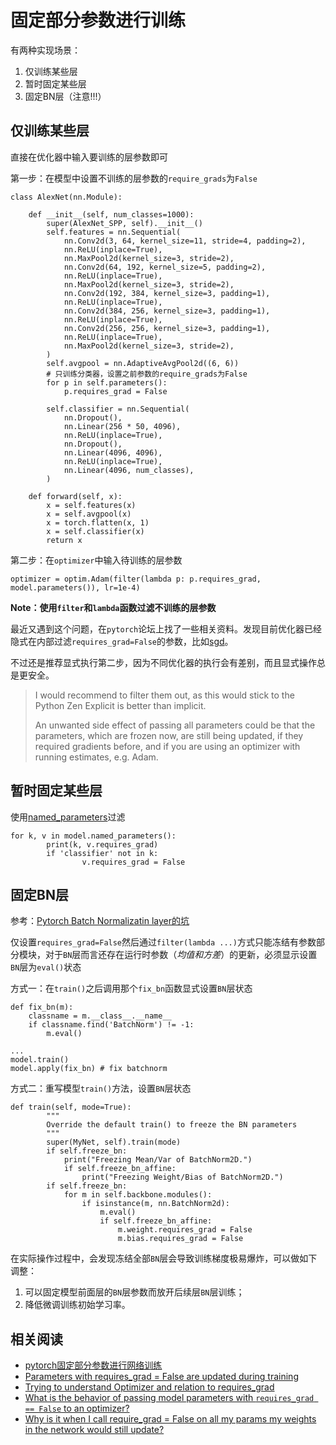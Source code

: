 
# 固定部分参数进行训练

有两种实现场景：

1. 仅训练某些层
2. 暂时固定某些层
3. 固定BN层（注意!!!）

## 仅训练某些层

直接在优化器中输入要训练的层参数即可

第一步：在模型中设置不训练的层参数的`require_grads`为`False`

```
class AlexNet(nn.Module):

    def __init__(self, num_classes=1000):
        super(AlexNet_SPP, self).__init__()
        self.features = nn.Sequential(
            nn.Conv2d(3, 64, kernel_size=11, stride=4, padding=2),
            nn.ReLU(inplace=True),
            nn.MaxPool2d(kernel_size=3, stride=2),
            nn.Conv2d(64, 192, kernel_size=5, padding=2),
            nn.ReLU(inplace=True),
            nn.MaxPool2d(kernel_size=3, stride=2),
            nn.Conv2d(192, 384, kernel_size=3, padding=1),
            nn.ReLU(inplace=True),
            nn.Conv2d(384, 256, kernel_size=3, padding=1),
            nn.ReLU(inplace=True),
            nn.Conv2d(256, 256, kernel_size=3, padding=1),
            nn.ReLU(inplace=True),
            nn.MaxPool2d(kernel_size=3, stride=2),
        )
        self.avgpool = nn.AdaptiveAvgPool2d((6, 6))
        # 只训练分类器，设置之前参数的require_grads为False
        for p in self.parameters():
            p.requires_grad = False

        self.classifier = nn.Sequential(
            nn.Dropout(),
            nn.Linear(256 * 50, 4096),
            nn.ReLU(inplace=True),
            nn.Dropout(),
            nn.Linear(4096, 4096),
            nn.ReLU(inplace=True),
            nn.Linear(4096, num_classes),
        )

    def forward(self, x):
        x = self.features(x)
        x = self.avgpool(x)
        x = torch.flatten(x, 1)
        x = self.classifier(x)
        return x
```

第二步：在`optimizer`中输入待训练的层参数

```
optimizer = optim.Adam(filter(lambda p: p.requires_grad, model.parameters()), lr=1e-4)
```

**Note：使用`filter`和`lambda`函数过滤不训练的层参数**

最近又遇到这个问题，在`pytorch`论坛上找了一些相关资料。发现目前优化器已经隐式在内部过滤`requires_grad=False`的参数，比如[sgd](https://github.com/pytorch/pytorch/blob/9d925c1d6f81ad85bdc1b1aaa68efe6972c6f0ac/torch/optim/sgd.py#L90)。

不过还是推荐显式执行第二步，因为不同优化器的执行会有差别，而且显式操作总是更安全。

>I would recommend to filter them out, as this would stick to the Python Zen Explicit is better than implicit.
>
>An unwanted side effect of passing all parameters could be that the parameters, which are frozen now, are still being updated, if they required gradients before, and if you are using an optimizer with running estimates, e.g. Adam.

## 暂时固定某些层

使用[named_parameters](https://pytorch.org/docs/master/nn.html#torch.nn.Module.named_parameters)过滤

```
for k, v in model.named_parameters():
        print(k, v.requires_grad)
        if 'classifier' not in k:
                v.requires_grad = False
```

## 固定BN层

参考：[Pytorch Batch Normalizatin layer的坑](https://zhuanlan.zhihu.com/p/65439075)

仅设置`requires_grad=False`然后通过`filter(lambda ...)`方式只能冻结有参数部分模块，对于`BN`层而言还存在运行时参数（*均值和方差*）的更新，必须显示设置`BN`层为`eval()`状态

方式一：在`train()`之后调用那个`fix_bn`函数显式设置`BN`层状态

```
def fix_bn(m):
    classname = m.__class__.__name__
    if classname.find('BatchNorm') != -1:
        m.eval()

...
model.train()
model.apply(fix_bn) # fix batchnorm
```

方式二：重写模型`train()`方法，设置`BN`层状态

```
def train(self, mode=True):
        """
        Override the default train() to freeze the BN parameters
        """
        super(MyNet, self).train(mode)
        if self.freeze_bn:
            print("Freezing Mean/Var of BatchNorm2D.")
            if self.freeze_bn_affine:
                print("Freezing Weight/Bias of BatchNorm2D.")
        if self.freeze_bn:
            for m in self.backbone.modules():
                if isinstance(m, nn.BatchNorm2d):
                    m.eval()
                    if self.freeze_bn_affine:
                        m.weight.requires_grad = False
                        m.bias.requires_grad = False
```

在实际操作过程中，会发现冻结全部`BN`层会导致训练梯度极易爆炸，可以做如下调整：

1. 可以固定模型前面层的`BN`层参数而放开后续层`BN`层训练；
2. 降低微调训练初始学习率。

## 相关阅读

* [pytorch固定部分参数进行网络训练](https://www.jianshu.com/p/fcafcfb3d887)
* [Parameters with requires_grad = False are updated during training](https://discuss.pytorch.org/t/parameters-with-requires-grad-false-are-updated-during-training/90096)
* [Trying to understand Optimizer and relation to requires_grad ](https://discuss.pytorch.org/t/trying-to-understand-optimizer-and-relation-to-requires-grad/7994)
* [What is the behavior of passing model parameters with `requires_grad == False` to an optimizer?](https://discuss.pytorch.org/t/what-is-the-behavior-of-passing-model-parameters-with-requires-grad-false-to-an-optimizer/57817)
* [Why is it when I call require_grad = False on all my params my weights in the network would still update?](https://discuss.pytorch.org/t/why-is-it-when-i-call-require-grad-false-on-all-my-params-my-weights-in-the-network-would-still-update/22126)